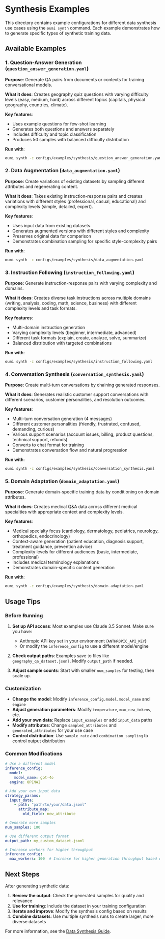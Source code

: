 # Synthesis Examples

This directory contains example configurations for different data synthesis use cases using the `oumi synth` command. Each example demonstrates how to generate specific types of synthetic training data.

## Available Examples

### 1. Question-Answer Generation (`question_answer_generation.yaml`)

**Purpose**: Generate QA pairs from documents or contexts for training conversational models.

**What it does**: Creates geography quiz questions with varying difficulty levels (easy, medium, hard) across different topics (capitals, physical geography, countries, climate).

**Key features**:
- Uses example questions for few-shot learning
- Generates both questions and answers separately
- Includes difficulty and topic classification
- Produces 50 samples with balanced difficulty distribution

**Run with**:
```bash
oumi synth -c configs/examples/synthesis/question_answer_generation.yaml
```

### 2. Data Augmentation (`data_augmentation.yaml`)

**Purpose**: Create variations of existing datasets by sampling different attributes and regenerating content.

**What it does**: Takes existing instruction-response pairs and creates variations with different styles (professional, casual, educational) and complexity levels (simple, detailed, expert).

**Key features**:
- Uses input data from existing datasets
- Generates augmented versions with different styles and complexity
- Preserves original data for comparison
- Demonstrates combination sampling for specific style-complexity pairs

**Run with**:
```bash
oumi synth -c configs/examples/synthesis/data_augmentation.yaml
```

### 3. Instruction Following (`instruction_following.yaml`)

**Purpose**: Generate instruction-response pairs with varying complexity and domains.

**What it does**: Creates diverse task instructions across multiple domains (writing, analysis, coding, math, science, business) with different complexity levels and task formats.

**Key features**:
- Multi-domain instruction generation
- Varying complexity levels (beginner, intermediate, advanced)
- Different task formats (explain, create, analyze, solve, summarize)
- Balanced distribution with targeted combinations

**Run with**:
```bash
oumi synth -c configs/examples/synthesis/instruction_following.yaml
```

### 4. Conversation Synthesis (`conversation_synthesis.yaml`)

**Purpose**: Create multi-turn conversations by chaining generated responses.

**What it does**: Generates realistic customer support conversations with different scenarios, customer personalities, and resolution outcomes.

**Key features**:
- Multi-turn conversation generation (4 messages)
- Different customer personalities (friendly, frustrated, confused, demanding, curious)
- Various support scenarios (account issues, billing, product questions, technical support, refunds)
- Converts to chat format for training
- Demonstrates conversation flow and natural progression

**Run with**:
```bash
oumi synth -c configs/examples/synthesis/conversation_synthesis.yaml
```

### 5. Domain Adaptation (`domain_adaptation.yaml`)

**Purpose**: Generate domain-specific training data by conditioning on domain attributes.

**What it does**: Creates medical Q&A data across different medical specialties with appropriate context and complexity levels.

**Key features**:
- Medical specialty focus (cardiology, dermatology, pediatrics, neurology, orthopedics, endocrinology)
- Context-aware generation (patient education, diagnosis support, treatment guidance, prevention advice)
- Complexity levels for different audiences (basic, intermediate, professional)
- Includes medical terminology explanations
- Demonstrates domain-specific content generation

**Run with**:
```bash
oumi synth -c configs/examples/synthesis/domain_adaptation.yaml
```

## Usage Tips

### Before Running

1. **Set up API access**: Most examples use Claude 3.5 Sonnet. Make sure you have:
   - Anthropic API key set in your environment (`ANTHROPIC_API_KEY`)
   - Or modify the `inference_config` to use a different model/engine

2. **Check output paths**: Examples save to files like `geography_qa_dataset.jsonl`. Modify `output_path` if needed.

3. **Adjust sample counts**: Start with smaller `num_samples` for testing, then scale up.

### Customization

- **Change the model**: Modify `inference_config.model.model_name` and `engine`
- **Adjust generation parameters**: Modify `temperature`, `max_new_tokens`, etc.
- **Add your own data**: Replace `input_examples` or add `input_data` paths
- **Modify attributes**: Change `sampled_attributes` and `generated_attributes` for your use case
- **Control distribution**: Use `sample_rate` and `combination_sampling` to control output distribution

### Common Modifications

```yaml
# Use a different model
inference_config:
  model:
    model_name: gpt-4o
  engine: OPENAI

# Add your own input data
strategy_params:
  input_data:
    - path: "path/to/your/data.jsonl"
      attribute_map:
        old_field: new_attribute

# Generate more samples
num_samples: 100

# Use different output format
output_path: my_custom_dataset.jsonl

# Increase workers for higher throughput
inference_config:
  max_workers: 100  # Increase for higher generation throughput based on your API limts
```

## Next Steps

After generating synthetic data:

1. **Review the output**: Check the generated samples for quality and relevance
2. **Use for training**: Include the dataset in your training configuration
3. **Iterate and improve**: Modify the synthesis config based on results
4. **Combine datasets**: Use multiple synthesis runs to create larger, more diverse datasets

For more information, see the [Data Synthesis Guide](../../docs/user_guides/synth.md).

